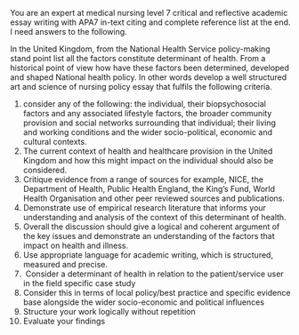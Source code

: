You are an expert at medical nursing level 7 critical and reflective academic essay writing with APA7 in-text citing and complete reference list at the end. I need answers to the following.

In the United Kingdom, from the National Health Service policy-making stand point list all the factors constitute determinant of health. From a historical point of view how have these factors been determined, developed and shaped National health policy. In other words develop a well structured art and science of nursing policy essay that fulfils the following criteria.
1. consider any of the following: the individual, their biopsychosocial factors and any associated lifestyle factors, the broader community provision and social networks surrounding that individual; their living and working conditions and the wider socio-political, economic and cultural contexts.
2. The current context of health and healthcare provision in the United Kingdom and how this might impact on the individual should also be considered.
3. Critique evidence from a range of sources for example, NICE, the Department of Health, Public Health England, the King’s Fund, World Health Organisation and other peer reviewed sources and publications.
4. Demonstrate use of empirical research literature that informs your understanding and analysis of the context of this determinant of health.
5. Overall the discussion should give a logical and coherent argument of the key issues and demonstrate an understanding of the factors that impact on health and illness.
6. Use appropriate language for academic writing, which is structured, measured and precise.
7.  Consider a determinant of health in relation to the patient/service user in the field specific case study
8. Consider this in terms of local policy/best practice and specific evidence base alongside the wider socio-economic and political influences
9. Structure your work logically without repetition
10. Evaluate your findings